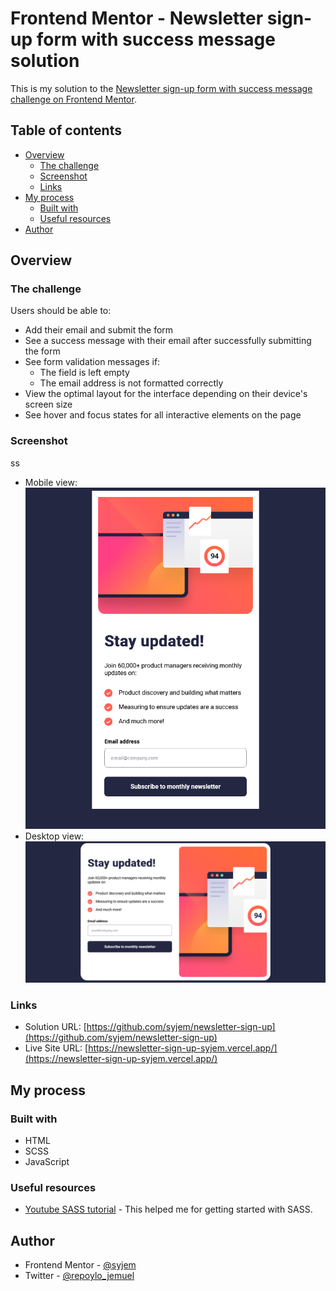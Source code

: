 # Frontend Mentor - Newsletter sign-up form with success message solution

This is my solution to the [Newsletter sign-up form with success message challenge on Frontend Mentor](https://www.frontendmentor.io/challenges/newsletter-signup-form-with-success-message-3FC1AZbNrv).
## Table of contents

- [Overview](#overview)
  - [The challenge](#the-challenge)
  - [Screenshot](#screenshot)
  - [Links](#links)
- [My process](#my-process)
  - [Built with](#built-with)
  - [Useful resources](#useful-resources)
- [Author](#author)

## Overview

### The challenge

Users should be able to:

- Add their email and submit the form
- See a success message with their email after successfully submitting the form
- See form validation messages if:
  - The field is left empty
  - The email address is not formatted correctly
- View the optimal layout for the interface depending on their device's screen size
- See hover and focus states for all interactive elements on the page

### Screenshot
ss
- Mobile view: ![](/app/assets/images/screenshot_mobile.png)
- Desktop view: ![](/app/assets/images/screenshot_desktop.png)

### Links

- Solution URL: [https://github.com/syjem/newsletter-sign-up](https://github.com/syjem/newsletter-sign-up)
- Live Site URL: [https://newsletter-sign-up-syjem.vercel.app/](https://newsletter-sign-up-syjem.vercel.app/)

## My process
### Built with

- HTML
- SCSS
- JavaScript

### Useful resources

- [Youtube SASS tutorial](https://youtu.be/jfMHA8SqUL4) - This helped me for getting started with SASS.

## Author

- Frontend Mentor - [@syjem](https://www.frontendmentor.io/profile/syjem)
- Twitter - [@repoylo_jemuel](https://twitter.com/repoylo_jemuel)
